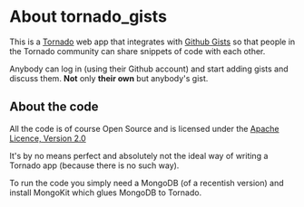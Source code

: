 About tornado_gists
===================

This is a [Tornado](http://www.tornadoweb.org/) web app that integrates with 
[Github Gists](https://gist.github.com/) so that people in the Tornado
community can share snippets of code with each other. 

Anybody can log in (using their Github account) and start adding gists
and discuss them. **Not** only **their own** but anybody's gist. 

About the code
--------------

All the code is of course Open Source and is licensed under the [Apache
Licence, Version 2.0](http://www.apache.org/licenses/LICENSE-2.0.html)

It's by no means perfect and absolutely not the ideal way of writing a
Tornado app (because there is no such way). 

To run the code you simply need a MongoDB (of a recentish version) and
install MongoKit which glues MongoDB to Tornado.

